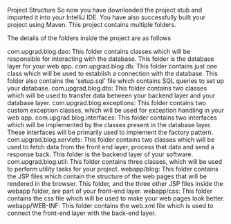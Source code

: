 Project Structure
So now you have downloaded the project stub and imported it into your IntelliJ IDE. You have also successfully built your project using Maven. This project contains multiple folders.

 

The details of the folders inside the project are as follows

com.upgrad.blog.dao: This folder contains classes which will be responsible for interacting with the database. This folder is the database layer for your web app.
com.upgrad.blog.db: This folder contains just one class which will be used to establish a connection with the database. This folder also contains the 'setup.sql' file which contains SQL queries to set up your database.
com.upgrad.blog.dto: This folder contains two classes which will be used to transfer data between your backend layer and your database layer.
com.upgrad.blog.exceptions: This folder contains two custom exception classes, which will be used for exception handling in your web app.
com.upgrad.blog.interfaces: This folder contains two interfaces which will be implemented by the classes present in the database layer. These interfaces will be primarily used to implement the factory pattern.
com.upgrad.blog.servlets: This folder contains two classes which will be used to fetch data from the front end layer, process that data and send a response back. This folder is the backend layer of your software.
com.upgrad.blog.util: This folder contains three classes, which will be used to perform utility tasks for your project.
webapp/blog: This folder contains the JSP files which contain the structure of the web pages that will be rendered in the browser. This folder, and the three other JSP files inside the webapp folder, are part of your front-end layer.
webapp/css: This folder contains the css file which will be used to make your web pages look better.
webapp/WEB-INF: This folder contains the web.xml file which is used to connect the front-end layer with the back-end layer.